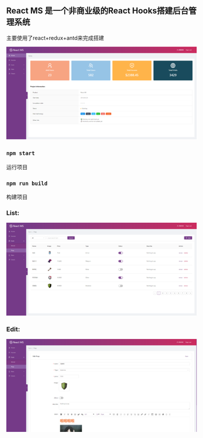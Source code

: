 ## React MS 是一个非商业级的React Hooks搭建后台管理系统

主要使用了react+redux+antd来完成搭建

![Image home](./pic/img0.png)

### `npm start`

运行项目

### `npm run build`

构建项目

### List:
![Image list](./pic/img1.png)

### Edit:
![Image edit](./pic/img2.png)